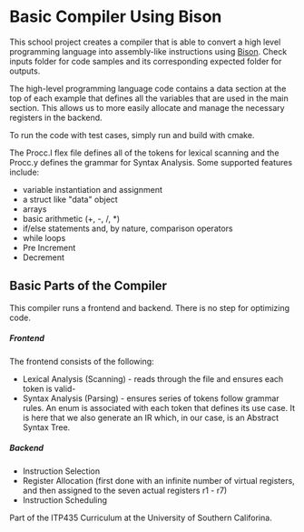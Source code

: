 # Basic Compiler Using Bison

This school project creates a compiler that is able to convert a high level programming language into assembly-like instructions using [Bison](https://www.gnu.org/software/bison/). Check inputs folder for code samples and its corresponding expected folder for outputs. 

The high-level programming language code contains a data section at the top of each example that defines all the variables that are used in the main section. This allows us to more easily allocate and manage the necessary registers in the backend. 

To run the code with test cases, simply run and build with cmake.

The Procc.l flex file defines all of the tokens for lexical scanning and the Procc.y defines the grammar for Syntax Analysis. Some supported features include:
- variable instantiation and assignment
- a struct like "data" object
- arrays
- basic arithmetic (+, -, /, *)
- if/else statements and, by nature, comparison operators
- while loops
- Pre Increment
- Decrement

## Basic Parts of the Compiler

This compiler runs a frontend and backend. There is no step for optimizing code.

##### Frontend

The frontend consists of the following:
- Lexical Analysis (Scanning) - reads through the file and ensures each token is valid-
- Syntax Analysis (Parsing) - ensures series of tokens follow grammar rules. An enum is associated with each token that defines its use case. It is here that we also generate an  IR which, in our case, is an Abstract Syntax Tree.

##### Backend
- Instruction Selection
- Register Allocation (first done with an infinite number of virtual registers, and then assigned to the seven actual registers r1 - r7)
- Instruction Scheduling


Part of the ITP435 Curriculum at the University of Southern Califorina.



